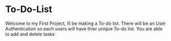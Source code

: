 # To-Do-List
Welcome to my First Project, Ill be making a To-do list. There will be an User Authentication so each users will have thier unique To-do list. You are able to add and delete tasks
